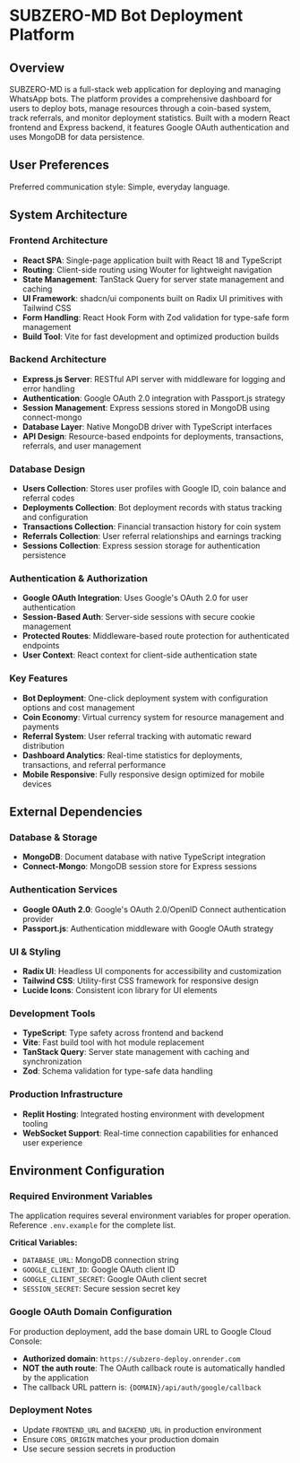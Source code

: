 # SUBZERO-MD Bot Deployment Platform

## Overview

SUBZERO-MD is a full-stack web application for deploying and managing WhatsApp bots. The platform provides a comprehensive dashboard for users to deploy bots, manage resources through a coin-based system, track referrals, and monitor deployment statistics. Built with a modern React frontend and Express backend, it features Google OAuth authentication and uses MongoDB for data persistence.

## User Preferences

Preferred communication style: Simple, everyday language.

## System Architecture

### Frontend Architecture
- **React SPA**: Single-page application built with React 18 and TypeScript
- **Routing**: Client-side routing using Wouter for lightweight navigation
- **State Management**: TanStack Query for server state management and caching
- **UI Framework**: shadcn/ui components built on Radix UI primitives with Tailwind CSS
- **Form Handling**: React Hook Form with Zod validation for type-safe form management
- **Build Tool**: Vite for fast development and optimized production builds

### Backend Architecture  
- **Express.js Server**: RESTful API server with middleware for logging and error handling
- **Authentication**: Google OAuth 2.0 integration with Passport.js strategy
- **Session Management**: Express sessions stored in MongoDB using connect-mongo
- **Database Layer**: Native MongoDB driver with TypeScript interfaces
- **API Design**: Resource-based endpoints for deployments, transactions, referrals, and user management

### Database Design
- **Users Collection**: Stores user profiles with Google ID, coin balance and referral codes
- **Deployments Collection**: Bot deployment records with status tracking and configuration
- **Transactions Collection**: Financial transaction history for coin system
- **Referrals Collection**: User referral relationships and earnings tracking
- **Sessions Collection**: Express session storage for authentication persistence

### Authentication & Authorization
- **Google OAuth Integration**: Uses Google's OAuth 2.0 for user authentication
- **Session-Based Auth**: Server-side sessions with secure cookie management
- **Protected Routes**: Middleware-based route protection for authenticated endpoints
- **User Context**: React context for client-side authentication state

### Key Features
- **Bot Deployment**: One-click deployment system with configuration options and cost management
- **Coin Economy**: Virtual currency system for resource management and payments
- **Referral System**: User referral tracking with automatic reward distribution
- **Dashboard Analytics**: Real-time statistics for deployments, transactions, and referral performance
- **Mobile Responsive**: Fully responsive design optimized for mobile devices

## External Dependencies

### Database & Storage
- **MongoDB**: Document database with native TypeScript integration
- **Connect-Mongo**: MongoDB session store for Express sessions

### Authentication Services  
- **Google OAuth 2.0**: Google's OAuth 2.0/OpenID Connect authentication provider
- **Passport.js**: Authentication middleware with Google OAuth strategy

### UI & Styling
- **Radix UI**: Headless UI components for accessibility and customization
- **Tailwind CSS**: Utility-first CSS framework for responsive design
- **Lucide Icons**: Consistent icon library for UI elements

### Development Tools
- **TypeScript**: Type safety across frontend and backend
- **Vite**: Fast build tool with hot module replacement
- **TanStack Query**: Server state management with caching and synchronization
- **Zod**: Schema validation for type-safe data handling

### Production Infrastructure
- **Replit Hosting**: Integrated hosting environment with development tooling
- **WebSocket Support**: Real-time connection capabilities for enhanced user experience

## Environment Configuration

### Required Environment Variables
The application requires several environment variables for proper operation. Reference `.env.example` for the complete list.

**Critical Variables:**
- `DATABASE_URL`: MongoDB connection string
- `GOOGLE_CLIENT_ID`: Google OAuth client ID
- `GOOGLE_CLIENT_SECRET`: Google OAuth client secret
- `SESSION_SECRET`: Secure session secret key

### Google OAuth Domain Configuration
For production deployment, add the base domain URL to Google Cloud Console:
- **Authorized domain**: `https://subzero-deploy.onrender.com`
- **NOT the auth route**: The OAuth callback route is automatically handled by the application
- The callback URL pattern is: `{DOMAIN}/api/auth/google/callback`

### Deployment Notes
- Update `FRONTEND_URL` and `BACKEND_URL` in production environment
- Ensure `CORS_ORIGIN` matches your production domain
- Use secure session secrets in production